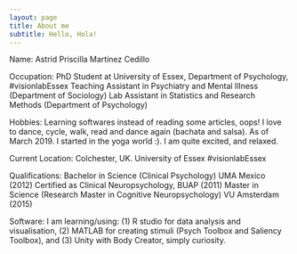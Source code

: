 ```yaml
---
layout: page
title: About me
subtitle: Hello, Hola!
---
```


Name: Astrid Priscilla Martinez Cedillo

Occupation:
PhD Student at University of Essex, Department of Psychology, #visionlabEssex
Teaching Assistant in Psychiatry and Mental Illness (Department of Sociology)
Lab Assistant in Statistics and Research Methods (Department of Psychology) 


Hobbies:
Learning softwares instead of reading some articles, oops! 
I love to dance, cycle, walk, read and dance again (bachata and salsa). 
As of March 2019. I started in the yoga world :). I am quite excited, and relaxed.


Current Location:
Colchester, UK. University of Essex #visionlabEssex


Qualifications:
Bachelor in Science (Clinical Psychology) UMA Mexico (2012) 
Certified as Clinical Neuropsychology, BUAP (2011)
Master in Science (Research Master in Cognitive Neuropsychology) VU Amsterdam (2015) 


Software:
I am learning/using: 
(1) R studio for data analysis and visualisation, 
(2) MATLAB for creating stimuli (Psych Toolbox and Saliency Toolbox), and 
(3) Unity with Body Creator, simply curiosity.
